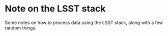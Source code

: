 # Note on the LSST stack

Some notes on how to process data using the LSST stack, along with a few random things.

